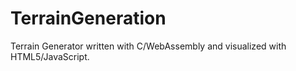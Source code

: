 # TerrainGeneration
Terrain Generator written with C/WebAssembly and visualized with HTML5/JavaScript.